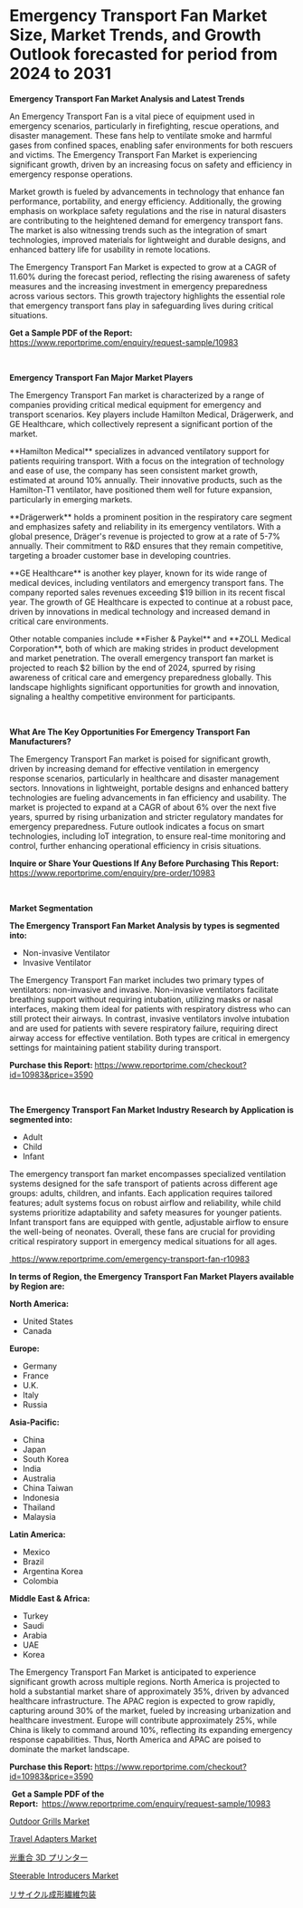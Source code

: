 <p><h1>Emergency Transport Fan Market Size, Market Trends, and Growth Outlook forecasted for period from 2024 to 2031</h1></p><p><strong>Emergency Transport Fan Market Analysis and Latest Trends</strong></p>
<p><p>An Emergency Transport Fan is a vital piece of equipment used in emergency scenarios, particularly in firefighting, rescue operations, and disaster management. These fans help to ventilate smoke and harmful gases from confined spaces, enabling safer environments for both rescuers and victims. The Emergency Transport Fan Market is experiencing significant growth, driven by an increasing focus on safety and efficiency in emergency response operations.</p><p>Market growth is fueled by advancements in technology that enhance fan performance, portability, and energy efficiency. Additionally, the growing emphasis on workplace safety regulations and the rise in natural disasters are contributing to the heightened demand for emergency transport fans. The market is also witnessing trends such as the integration of smart technologies, improved materials for lightweight and durable designs, and enhanced battery life for usability in remote locations.</p><p>The Emergency Transport Fan Market is expected to grow at a CAGR of 11.60% during the forecast period, reflecting the rising awareness of safety measures and the increasing investment in emergency preparedness across various sectors. This growth trajectory highlights the essential role that emergency transport fans play in safeguarding lives during critical situations.</p></p>
<p><strong>Get a Sample PDF of the Report:&nbsp;</strong> <a href="https://www.reportprime.com/enquiry/request-sample/10983">https://www.reportprime.com/enquiry/request-sample/10983</a></p>
<p>&nbsp;</p>
<p><strong>Emergency Transport Fan Major Market Players</strong></p>
<p><p>The Emergency Transport Fan market is characterized by a range of companies providing critical medical equipment for emergency and transport scenarios. Key players include Hamilton Medical, Drägerwerk, and GE Healthcare, which collectively represent a significant portion of the market.</p><p>**Hamilton Medical** specializes in advanced ventilatory support for patients requiring transport. With a focus on the integration of technology and ease of use, the company has seen consistent market growth, estimated at around 10% annually. Their innovative products, such as the Hamilton-T1 ventilator, have positioned them well for future expansion, particularly in emerging markets.</p><p>**Drägerwerk** holds a prominent position in the respiratory care segment and emphasizes safety and reliability in its emergency ventilators. With a global presence, Dräger's revenue is projected to grow at a rate of 5-7% annually. Their commitment to R&D ensures that they remain competitive, targeting a broader customer base in developing countries.</p><p>**GE Healthcare** is another key player, known for its wide range of medical devices, including ventilators and emergency transport fans. The company reported sales revenues exceeding $19 billion in its recent fiscal year. The growth of GE Healthcare is expected to continue at a robust pace, driven by innovations in medical technology and increased demand in critical care environments.</p><p>Other notable companies include **Fisher & Paykel** and **ZOLL Medical Corporation**, both of which are making strides in product development and market penetration. The overall emergency transport fan market is projected to reach $2 billion by the end of 2024, spurred by rising awareness of critical care and emergency preparedness globally. This landscape highlights significant opportunities for growth and innovation, signaling a healthy competitive environment for participants.</p></p>
<p>&nbsp;</p>
<p><strong>What Are The Key Opportunities For Emergency Transport Fan Manufacturers?</strong></p>
<p><p>The Emergency Transport Fan market is poised for significant growth, driven by increasing demand for effective ventilation in emergency response scenarios, particularly in healthcare and disaster management sectors. Innovations in lightweight, portable designs and enhanced battery technologies are fueling advancements in fan efficiency and usability. The market is projected to expand at a CAGR of about 6% over the next five years, spurred by rising urbanization and stricter regulatory mandates for emergency preparedness. Future outlook indicates a focus on smart technologies, including IoT integration, to ensure real-time monitoring and control, further enhancing operational efficiency in crisis situations.</p></p>
<p><strong>Inquire or Share Your Questions If Any Before Purchasing This Report:</strong> <a href="https://www.reportprime.com/enquiry/pre-order/10983">https://www.reportprime.com/enquiry/pre-order/10983</a></p>
<p>&nbsp;</p>
<p><strong>Market Segmentation</strong></p>
<p><strong>The Emergency Transport Fan Market Analysis by types is segmented into:</strong></p>
<p><ul><li>Non-invasive Ventilator</li><li>Invasive Ventilator</li></ul></p>
<p><p>The Emergency Transport Fan market includes two primary types of ventilators: non-invasive and invasive. Non-invasive ventilators facilitate breathing support without requiring intubation, utilizing masks or nasal interfaces, making them ideal for patients with respiratory distress who can still protect their airways. In contrast, invasive ventilators involve intubation and are used for patients with severe respiratory failure, requiring direct airway access for effective ventilation. Both types are critical in emergency settings for maintaining patient stability during transport.</p></p>
<p><strong>Purchase this Report:&nbsp;</strong><a href="https://www.reportprime.com/checkout?id=10983&price=3590">https://www.reportprime.com/checkout?id=10983&price=3590</a></p>
<p>&nbsp;</p>
<p><strong>The Emergency Transport Fan Market Industry Research by Application is segmented into:</strong></p>
<p><ul><li>Adult</li><li>Child</li><li>Infant</li></ul></p>
<p><p>The emergency transport fan market encompasses specialized ventilation systems designed for the safe transport of patients across different age groups: adults, children, and infants. Each application requires tailored features; adult systems focus on robust airflow and reliability, while child systems prioritize adaptability and safety measures for younger patients. Infant transport fans are equipped with gentle, adjustable airflow to ensure the well-being of neonates. Overall, these fans are crucial for providing critical respiratory support in emergency medical situations for all ages.</p></p>
<p><a href="https://www.reportprime.com/emergency-transport-fan-r10983">&nbsp;https://www.reportprime.com/emergency-transport-fan-r10983</a></p>
<p><strong>In terms of Region, the Emergency Transport Fan Market Players available by Region are:</strong></p>
<p>
    <p> <strong> North America: </strong>
        <ul>
            <li>United States</li>
            <li>Canada</li>
        </ul>
        </p> 
    <p> <strong> Europe: </strong>
        <ul>
            <li>Germany</li>
            <li>France</li>
            <li>U.K.</li>
            <li>Italy</li>
            <li>Russia</li>
        </ul>
        </p> 
    <p> <strong> Asia-Pacific: </strong>
        <ul>
            <li>China</li>
            <li>Japan</li>
            <li>South Korea</li>
            <li>India</li>
            <li>Australia</li>
            <li>China Taiwan</li>
            <li>Indonesia</li>
            <li>Thailand</li>
            <li>Malaysia</li>
        </ul>
        </p> 
    <p> <strong> Latin America: </strong>
        <ul>
            <li>Mexico</li>
            <li>Brazil</li>
            <li>Argentina Korea</li>
            <li>Colombia</li>
        </ul>
        </p> 
    <p> <strong> Middle East & Africa: </strong>
        <ul>
            <li>Turkey</li>
            <li>Saudi</li>
            <li>Arabia</li>
            <li>UAE</li>
            <li>Korea</li>
        </ul>
    </p>
    </p>
<p><p>The Emergency Transport Fan Market is anticipated to experience significant growth across multiple regions. North America is projected to hold a substantial market share of approximately 35%, driven by advanced healthcare infrastructure. The APAC region is expected to grow rapidly, capturing around 30% of the market, fueled by increasing urbanization and healthcare investment. Europe will contribute approximately 25%, while China is likely to command around 10%, reflecting its expanding emergency response capabilities. Thus, North America and APAC are poised to dominate the market landscape.</p></p>
<p><strong>Purchase this Report: </strong><a href="https://www.reportprime.com/checkout?id=10983&price=3590">https://www.reportprime.com/checkout?id=10983&price=3590</a></p>
<p>&nbsp;<strong>Get a Sample PDF of the Report:&nbsp;&nbsp;</strong><a href="https://www.reportprime.com/enquiry/request-sample/10983">https://www.reportprime.com/enquiry/request-sample/10983</a></p>
<p><strong></strong></p>
<p><p><a href="https://issuu.com/reportprime-2/docs/outdoor-grills-market-size-2030.ppt_2026c58c520f85">Outdoor Grills Market</a></p><p><a href="https://issuu.com/reportprime-2/docs/travel-adapters-market-size-2030.pp_95b0ffcd01ed6e">Travel Adapters Market</a></p><p><a href="https://medium.com/@johnson154chris/photopolymerization-3d-printers-market-%E3%81%AE%E3%82%B0%E3%83%AD%E3%83%BC%E3%83%90%E3%83%AB%E5%B8%82%E5%A0%B4%E6%A6%82%E8%A6%81%E3%81%AF-%E4%B8%96%E7%95%8C%E3%81%8A%E3%82%88%E3%81%B3%E4%B8%BB%E8%A6%81%E5%B8%82%E5%A0%B4%E3%81%AB%E3%81%8A%E3%81%91%E3%82%8B%E6%A5%AD%E7%95%8C%E3%81%AB%E5%BD%B1%E9%9F%BF%E3%82%92%E4%B8%8E%E3%81%88%E3%82%8B%E4%B8%BB%E8%A6%81%E3%81%AA%E3%83%88%E3%83%AC%E3%83%B3%E3%83%89%E3%81%AB%E3%81%A4%E3%81%84%E3%81%A6-%E7%8B%AC%E8%87%AA%E3%81%AE%E8%A6%96%E7%82%B9%E3%82%92%E6%8F%90%E4%BE%9B%E3%81%97%E3%81%BE%E3%81%99-4e19a900c06b?postPublishedType=initial">光重合 3D プリンター</a></p><p><a href="https://medium.com/@joshavis90/the-comprehensive-steerable-introducers-market-research-report-is-essential-for-understanding-b40aba656628">Steerable Introducers Market</a></p><p><a href="https://medium.com/@marlanamarvn/recycled-molded-fiber-packaging-market-%E3%81%AF-%E3%82%B3%E3%82%B9%E3%83%88%E7%AE%A1%E7%90%86%E3%81%A8%E5%8A%B9%E7%8E%87%E5%90%91%E4%B8%8A%E3%82%92%E5%84%AA%E5%85%88%E3%81%97%E3%81%BE%E3%81%99-%E3%81%95%E3%82%89%E3%81%AB-%E5%A0%B1%E5%91%8A%E6%9B%B8%E3%81%AF%E5%B8%82%E5%A0%B4%E3%81%AE%E9%9C%80%E8%A6%81%E9%9D%A2%E3%81%A8%E4%BE%9B%E7%B5%A6%E9%9D%A2%E3%81%AE%E4%B8%A1%E6%96%B9%E3%82%92%E3%82%AB%E3%83%90%E3%83%BC%E3%81%97%E3%81%A6%E3%81%84%E3%81%BE%E3%81%99-c41c16be3a92?postPublishedType=initial">リサイクル成形繊維包装</a></p></p>